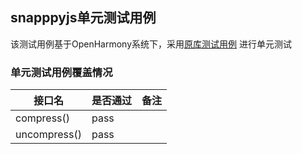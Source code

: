 ## snapppyjs单元测试用例

该测试用例基于OpenHarmony系统下，采用[原库测试用例](https://github.com/zhipeng-jia/snappyjs) 进行单元测试

### 单元测试用例覆盖情况

| 接口名          | 是否通过 |备注|
|--------------|---|---|
| compress()   |pass|
| uncompress() |pass|
